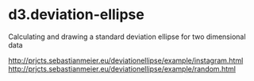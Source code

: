 # d3.deviation-ellipse
Calculating and drawing a standard deviation ellipse for two dimensional data




http://prjcts.sebastianmeier.eu/deviationellipse/example/instagram.html
http://prjcts.sebastianmeier.eu/deviationellipse/example/random.html